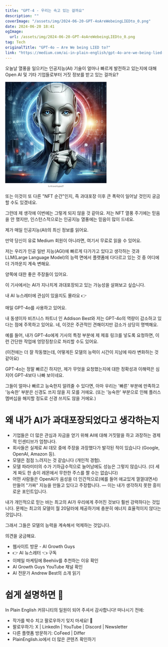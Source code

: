 ```yaml
---
title: "GPT-4 - 우리는 속고 있는 걸까요"
description: ""
coverImage: "/assets/img/2024-06-20-GPT-4oAreWebeingLIEDto_0.png"
date: 2024-06-20 18:41
ogImage: 
  url: /assets/img/2024-06-20-GPT-4oAreWebeingLIEDto_0.png
tag: Tech
originalTitle: "GPT-4o — Are We being LIED to?"
link: "https://medium.com/ai-in-plain-english/gpt-4o-are-we-being-lied-to-878a19867d9f"
---
```



오늘날 열풍을 일으키는 인공지능(AI) 기술이 얼마나 빠르게 발전하고 있는지에 대해 Open AI 및 기타 기업들로부터 거짓 정보를 받고 있는 걸까요?

![image](/assets/img/2024-06-20-GPT-4oAreWebeingLIEDto_0.png)

또는 이것이 또 다른 "NFT 순간"인지, 즉 과대포장 이후 큰 폭락이 일어날 것인지 궁금할 수도 있겠네요.

그런데 제 생각에 이번에는 그렇게 되지 않을 것 같아요. 저는 NFT 열풍 주기에는 믿음을 안 했지만, 인스턴스적으로는 인공지능 열풍에는 믿음이 많이 드네요.

<div class="content-ad"></div>

제가 매일 인공지능(AI)의 최신 정보를 읽어요.

만약 당신이 유료 Medium 회원이 아니라면, 여기서 무료로 읽을 수 있어요.

저는 우리가 인공 일반 지능(AGI)에 빠르게 다가가고 있다고 생각하는 것과 LLM(Large Language Model)의 능력 면에서 플랫폼에 다다르고 있는 것 중 어디에 더 가까운지 계속 변해요.

양쪽에 대한 좋은 주장들이 있어요.

<div class="content-ad"></div>

이 기사에서는 AI가 지나치게 과대포장되고 있는 가능성을 살펴보고 싶습니다.

내 AI 뉴스레터에 관심이 있을지도 몰라요 👉

매일 GPT-4o를 사용하고 있어요.

내 동생이자 비즈니스 파트너 인 Addison Best와 저는 GPT-4o의 역량이 감소하고 있다는 점에 주목하고 있어요. 네, 이것은 주관적인 견해이지만 감소가 상당히 명백해요.

<div class="content-ad"></div>

예를 들어, 내가 GPT-4o에게 기사의 특정 부분에 제 제휴 링크를 넣도록 요청하면, 이런 간단한 작업에 엉망징창으로 처리할 수도 있어요.

(이전에는 더 잘 작동했는데, 어떻게든 모델의 능력이 시간이 지남에 따라 변화하는 것 같아요)

GPT-4o는 정말 빠르긴 하지만, 제가 무엇을 요청했는지에 대한 정확성과 이해력은 심지어 GPT-4보다 나빠 보이네요.

그들이 얼마나 빠르고 능숙한지 알려줄 수 있다면, 아마 우리는 '빠른' 부분에 만족하고 '능숙한' 부분은 신경도 쓰지 않을 지 모를 거에요. (또는 '능숙한' 부분으로 인해 플러스 멤버십을 해지할 정도로 신경 쓰지도 않을 거에요.)

<div class="content-ad"></div>

# 왜 내가 AI가 과대포장되었다고 생각하는지

- 기업들은 더 많은 관심과 자금을 얻기 위해 AI에 대해 거짓말을 하고 과장하는 경제적 인센티브가 엄청나다.
- 회사들은 실제로 AI 데모 중에 주장을 과장했다가 발각된 적이 있습니다 (Google, OpenAI, Amazon 등).
- 모델은 점점 느려지는 것 같습니다 (개인적 경험).
- 모델 파라미터의 수가 기하급수적으로 늘어남에도 성능은 그렇지 않습니다. (더 세게 짜도 한 송이 레몬에서 무한한 주스를 짤 수는 없습니다)
- 어떤 사람들은 OpenAI가 음성을 더 인간적으로(예를 들어 애교있게 껄껄대면서) 만들어 "가짜" 지능을 만들고 있다고 주장합니다. — 이는 내가 생각하지 못한 흥미로운 포인트입니다.

내가 개인적으로 믿는 바는 최고의 AI가 우리에게 주어진 것보다 훨씬 강력하다는 것입니다. 문제는 최고의 모델이 월 20달러에 제공하기에 충분히 에너지 효율적이지 않다는 것입니다.

그래서 그들은 모델의 능력을 계속해서 억제하는 것입니다.

<div class="content-ad"></div>

의견을 궁금해요.

- 웹사이트 방문 - AI Growth Guys
- 👉 AI 뉴스레터 👈 구독
- 이메일 마케팅에 Beehiiv를 추천하는 이유 확인
- AI Growth Guys YouTube 채널 확인
- AI 전문가 Andrew Best의 소개 읽기

# 쉽게 설명하면 🚀

In Plain English 커뮤니티의 일원이 되어 주셔서 감사합니다! 떠나시기 전에:

<div class="content-ad"></div>

- 작가를 박수 치고 팔로우하기 잊지 마세요! 👏️️
- 팔로우하기: X | LinkedIn | YouTube | Discord | Newsletter
- 다른 플랫폼 방문하기: CoFeed | Differ
- PlainEnglish.io에서 더 많은 콘텐츠 확인하기